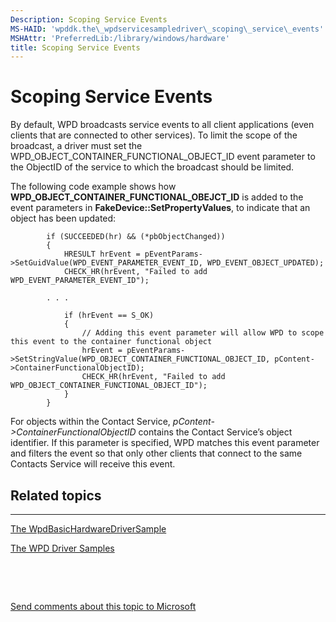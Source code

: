 ```yaml
---
Description: Scoping Service Events
MS-HAID: 'wpddk.the\_wpdservicesampledriver\_scoping\_service\_events'
MSHAttr: 'PreferredLib:/library/windows/hardware'
title: Scoping Service Events
---
```


# Scoping Service Events


By default, WPD broadcasts service events to all client applications (even clients that are connected to other services). To limit the scope of the broadcast, a driver must set the WPD\_OBJECT\_CONTAINER\_FUNCTIONAL\_OBJECT\_ID event parameter to the ObjectID of the service to which the broadcast should be limited.

The following code example shows how **WPD\_OBJECT\_CONTAINER\_FUNCTIONAL\_OBEJCT\_ID** is added to the event parameters in **FakeDevice::SetPropertyValues**, to indicate that an object has been updated:

```ManagedCPlusPlus
        if (SUCCEEDED(hr) && (*pbObjectChanged)) 
        {
            HRESULT hrEvent = pEventParams->SetGuidValue(WPD_EVENT_PARAMETER_EVENT_ID, WPD_EVENT_OBJECT_UPDATED);
            CHECK_HR(hrEvent, "Failed to add WPD_EVENT_PARAMETER_EVENT_ID");

        . . .

            if (hrEvent == S_OK)
            {
                // Adding this event parameter will allow WPD to scope this event to the container functional object
                hrEvent = pEventParams->SetStringValue(WPD_OBJECT_CONTAINER_FUNCTIONAL_OBJECT_ID, pContent->ContainerFunctionalObjectID);
                CHECK_HR(hrEvent, "Failed to add WPD_OBJECT_CONTAINER_FUNCTIONAL_OBJECT_ID");
            }
        }
```

For objects within the Contact Service, *pContent-&gt;ContainerFunctionalObjectID* contains the Contact Service’s object identifier. If this parameter is specified, WPD matches this event parameter and filters the event so that only other clients that connect to the same Contacts Service will receive this event.

## <span id="related_topics"></span>Related topics


****
[The WpdBasicHardwareDriverSample](the-wpdbasichardwaredriver-sample.md)

[The WPD Driver Samples](the-wpd-driver-samples.md)

 

 

[Send comments about this topic to Microsoft](mailto:wsddocfb@microsoft.com?subject=Documentation%20feedback%20[wpd_dk\wpddk]:%20Scoping%20Service%20Events%20%20RELEASE:%20%281/5/2017%29&body=%0A%0APRIVACY%20STATEMENT%0A%0AWe%20use%20your%20feedback%20to%20improve%20the%20documentation.%20We%20don't%20use%20your%20email%20address%20for%20any%20other%20purpose,%20and%20we'll%20remove%20your%20email%20address%20from%20our%20system%20after%20the%20issue%20that%20you're%20reporting%20is%20fixed.%20While%20we're%20working%20to%20fix%20this%20issue,%20we%20might%20send%20you%20an%20email%20message%20to%20ask%20for%20more%20info.%20Later,%20we%20might%20also%20send%20you%20an%20email%20message%20to%20let%20you%20know%20that%20we've%20addressed%20your%20feedback.%0A%0AFor%20more%20info%20about%20Microsoft's%20privacy%20policy,%20see%20http://privacy.microsoft.com/default.aspx. "Send comments about this topic to Microsoft")




